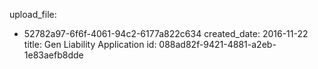 upload_file:
  - 52782a97-6f6f-4061-94c2-6177a822c634
created_date: 2016-11-22
title: Gen Liability Application
id: 088ad82f-9421-4881-a2eb-1e83aefb8dde

